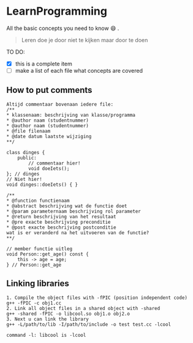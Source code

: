 # LearnProgramming
All the basic concepts you need to know :smile: .

> Leren doe je door niet te kijken maar door te doen

TO DO: 
- [x] this is a complete item
- [ ] make a list of each file what concepts are covered

## How to put comments
```
Altijd commentaar bovenaan iedere file:
/**
* klassenaam: beschrijving van klasse/programma
* @author naam (studentnummer)
* @author naam (studentnummer)
* @file filenaam
* @date datum laatste wijziging
**/
```

```
class dinges {
    public:
        // commentaar hier!
        void doeIets();
}; // dinges
// Niet hier!
void dinges::doeIets() { }
```

```
/**
* @function functienaam
* @abstract beschrijving wat de functie doet
* @param parameternaam beschrijving rol parameter
* @return beschrijving van het resultaat
* @pre exacte beschrijving preconditie
* @post exacte beschrijving postconditie
wat is er veranderd na het uitvoeren van de functie?
**/
```

```
// member functie uitleg
void Person::get_age() const {
    this -> age = age;
} // Person::get_age

```

## Linking libraries
```
1. Compile the object files with -fPIC (position independent code)
g++ -fPIC -c obj1.cc
2. Link all object files in a shared object with -shared
g++ -shared -fPIC -o libcool.so obj1.o obj2.o
3. Next u can link the library
g++ -L/path/to/lib -I/path/to/include -o test test.cc -lcool

command -l: libcool is -lcool
```
